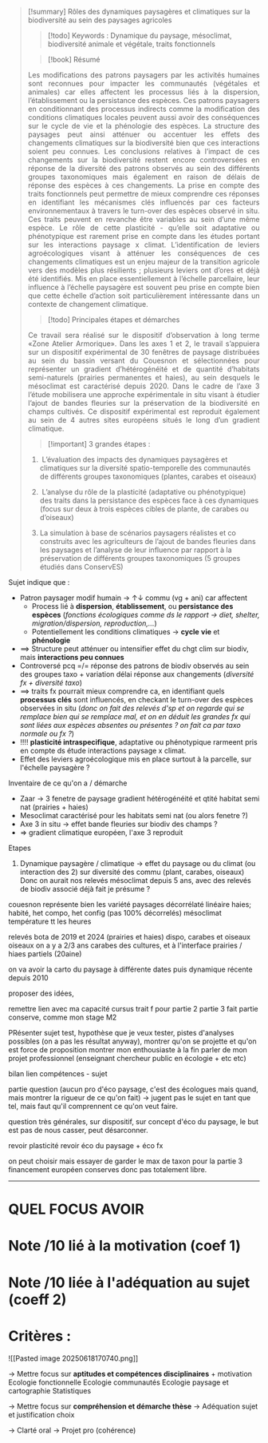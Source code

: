 > [!summary] Rôles des dynamiques paysagères et climatiques sur la biodiversité au sein des paysages agricoles
> > [!todo] Keywords : Dynamique du paysage, mésoclimat, biodiversité animale et végétale, traits fonctionnels
> 
> > [!book] Résumé
> <p align="justify">Les modifications des patrons paysagers par les activités humaines sont reconnues pour impacter les communautés (végétales et animales) car elles affectent les processus liés à la dispersion, l’établissement ou la persistance des espèces. Ces patrons paysagers en conditionnant des processus indirects comme la modification des conditions climatiques locales peuvent aussi avoir des conséquences sur le cycle de vie et la phénologie des espèces. La structure des paysages peut ainsi atténuer ou accentuer les effets des changements climatiques sur la biodiversité bien que ces interactions soient peu connues. Les conclusions relatives à l’impact de ces changements sur la biodiversité restent encore controversées en réponse de la diversité des patrons observés au sein des différents groupes taxonomiques mais également en raison de délais de réponse des espèces à ces changements. La prise en compte des traits fonctionnels peut permettre de mieux comprendre ces réponses en identifiant les mécanismes clés influencés par ces facteurs environnementaux à travers le turn-over des espèces observé in situ. Ces traits peuvent en revanche être variables au sein d’une même espèce. Le rôle de cette plasticité - qu’elle soit adaptative ou phénotypique est rarement prise en compte dans les études portant sur les interactions paysage x climat. L’identification de leviers agroécologiques visant à atténuer les conséquences de ces changements climatiques est un enjeu majeur de la transition agricole vers des modèles plus résilients ; plusieurs leviers ont d’ores et déjà été identifiés. Mis en place essentiellement à l’échelle parcellaire, leur influence à l’échelle paysagère est souvent peu prise en compte bien que cette échelle d’action soit particulièrement intéressante dans un contexte de changement climatique.</p>
> 
>> [!todo] Principales étapes et démarches
> <p align="justify">Ce travail sera réalisé sur le dispositif d’observation à long terme «Zone Atelier Armorique». Dans les axes 1 et 2, le travail s’appuiera sur un dispositif expérimental de 30 fenêtres de paysage distribuées au sein du bassin versant du Couesnon et sélectionnées pour représenter un gradient d’hétérogénéité et de quantité d’habitats semi-naturels (prairies permanentes et haies), au sein desquels le mésoclimat est caractérisé depuis 2020. Dans le cadre de l’axe 3 l’étude mobilisera une approche expérimentale in situ visant à étudier l’ajout de bandes fleuries sur la préservation de la biodiversité en champs cultivés. Ce dispositif expérimental est reproduit également au sein de 4 autres sites européens situés le long d’un gradient climatique.</p>
>
>> [!important] 3 grandes étapes :
> 1.  L’évaluation des impacts des dynamiques paysagères et climatiques sur la diversité spatio-temporelle des communautés de différents groupes taxonomiques (plantes, carabes et oiseaux)
>
>2.  L’analyse du rôle de la plasticité (adaptative ou phénotypique) des traits dans la persistance des espèces face à ces dynamiques (focus sur deux à trois espèces cibles de plante, de carabes ou d’oiseaux)
>
>3. La simulation à base de scénarios paysagers réalistes et co construits avec les agriculteurs de l’ajout de bandes fleuries dans les paysages et l’analyse de leur influence par rapport à la préservation de différents groupes taxonomiques (5 groupes étudiés dans ConservES)


Sujet indique que :
- Patron paysager modif humain → ↑↓ commu (vg + ani) car affectent
	- Process lié à **dispersion**, **établissement**, ou **persistance des espèces** (*fonctions écologiques comme ds le rapport → diet, shelter, migration/dispersion, reproduction,...*)
	- Potentiellement les conditions climatiques → **cycle** **vie** et **phénologie**
- ==> Structure peut atténuer ou intensifier effet du chgt clim sur biodiv, mais **interactions peu connues**
- Controversé pcq =/= réponse des patrons de biodiv observés au sein des groupes taxo + variation délai réponse aux changements (*diversité fx + diversité taxo*)
- ==> traits fx pourrait mieux comprendre ca, en identifiant quels **processus clés** sont influencés, en checkant le turn-over des espèces observées in situ (*donc on fait des relevés d'sp et on regarde qui se remplace bien qui se remplace mal, et on en déduit les grandes fx qui sont liées aux espèces absentes ou présentes ? on fait ca par taxo normale ou fx ?*)
- !!!! **plasticité intraspecifique**, adaptative ou phénotypique rarmeent pris en compte ds étude interactions paysage x climat.
- Effet des leviers agroécologique mis en place surtout à la parcelle, sur l'échelle paysagère ?

Inventaire de ce qu'on a / démarche
- Zaar → 3 fenetre de paysage gradient hétérogénéité et qtité habitat semi nat (prairies + haies)
- Mesoclimat caractérisé pour les habitats semi nat (ou alors fenetre ?)
- Axe 3 in situ → effet bande fleuries sur biodiv des champs ?
- => gradient climatique européen, l'axe 3 reproduit


Etapes 
1) Dynamique paysagère / climatique → effet du paysage ou du climat (ou interaction des 2) sur diversité des commu (plant, carabes, oiseaux) 
Donc on aurait nos relevés mésoclimat depuis 5 ans, avec des relevés de biodiv associé déjà fait je présume ?


couesnon représente bien les variété paysages
décorrélaté linéaire haies; habité, het compo, het config (pas 100% décorrelés) 
mésoclimat température tt les heures


relevés bota de 2019 et 2024 (prairies et haies) dispo,
carabes et oiseaux 
oiseaux on a y a 2/3 ans
carabes des cultures, et à l'interface prairies / hiaes partiels  (20aine)


on va avoir la carto du paysage à différente dates puis dynamique récente depuis 2010

proposer des idées,



remettre lien avec ma capacité cursus trait f pour partie 2
partie 3 fait partie conserve, comme mon stage M2


PRésenter sujet test, hypothèse que je veux tester, pistes d'analyses possibles (on a pas les résultat anyway), montrer qu'on se projette et qu'on est force de proposition
montrer mon enthousiaste 
à la fin parler de mon projet professionnel (enseignant chercheur public en écologie + etc etc)


bilan lien compétences - sujet 




partie question (aucun pro d'éco paysage, c'est des écologues mais quand, mais montrer la rigueur de ce qu'on fait)
→ jugent pas le sujet en tant que tel, mais faut qu'il comprennent ce qu'on veut faire.

question très générales, sur dispositif, sur concept d'éco du paysage, 
le but est pas de nous casser, peut désarconner.


revoir plasticité
revoir éco du paysage + éco fx

on peut choisir mais essayer de garder le max de taxon pour la partie 3
financement européen conserves donc pas totalement libre.


___
# QUEL FOCUS AVOIR

# Note /10 lié à la motivation (coef 1)
# Note /10 liée à l'adéquation au sujet (coeff 2)

# Critères : 
![[Pasted image 20250618170740.png]]

→ Mettre focus sur **aptitudes et compétences disciplinaires** + motivation
Ecologie fonctionnelle
Ecologie communautés
Ecologie paysage et cartographie
Statistiques 

→ Mettre focus sur **compréhension et démarche thèse**
→ Adéquation sujet et justification choix

→ Clarté oral
→ Projet pro (cohérence)


